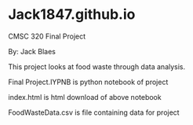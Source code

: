 # Jack1847.github.io
CMSC 320 Final Project

By: Jack Blaes

This project looks at food waste through data analysis. 

Final Project.IYPNB is python notebook of project

index.html is html download of above notebook

FoodWasteData.csv is file containing data for project
